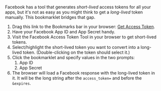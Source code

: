 Facebook has a tool that generates *short-lived* access tokens for all your apps, but it's not as easy as you might think to get a *long-lived* token manually. This bookmarklet bridges that gap.

1. Drag this link to the Bookmarks bar in your browser: <a href="https://dl.dropbox.com/u/82944/facebook-access-token-bookmarklet.html" target="_blank">Get Access Token</a>.
1. Have your Facebook App ID and App Secret handy.
1. Visit the Facebook Access Token Tool in your browser to get short-lived tokens.
1. Select/highlight the short-lived token you want to convert into a long-lived token. (Double-clicking on the token should select it.)
1. Click the bookmarklet and specify values in the two prompts:
    1. App ID
    1. App Secret
1. The browser will load a Facebook response with the long-lived token in it. It will be the long string after the <code>access_token=</code> and before the <code>&expires</code>.